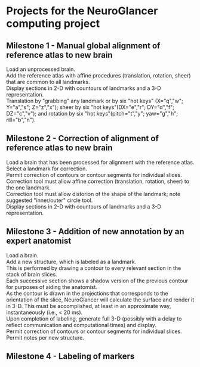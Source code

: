 # Projects for the NeuroGlancer computing project
## Milestone 1 - Manual global alignment of reference atlas to new brain
Load an unprocessed brain.  
Add the reference atlas with affine procedures (translation, rotation, sheer) that are common to all landmarks.  
Display sections in 2-D with countours of landmarks and a 3-D representation.  
Translation by "grabbing" any landmark or by six "hot keys" (X="q","w"; Y="a","s"; Z="z","x"); sheer by six "hot keys"(DX="e","r"; DY="d","f"; DZ="c","v"); and rotation by six "hot keys"(pitch="t","y"; yaw="g","h"; rill="b","n").  
## Milestone 2 - Correction of alignment of reference atlas to new brain
Load a brain that has been processed for alignment with the reference atlas.   
Select a landmark for correction.  
Permit correction of contours or contour segments for individual slices.  
Correction tool must allow affine correction (translation, rotation, sheer) to the one landmark.  
Correction tool must allow distorion of the shape of the landmark; note suggested "inner/outer" circle tool.  
Display sections in 2-D with countours of landmarks and a 3-D representation.   
## Milestone 3 - Addition of new annotation by an expert anatomist
Load a brain.  
Add a new structure, which is labeled as a landmark.  
This is performed by drawing a contour to every relevant section in the stack of brain slices.  
Each successive section shows a shadow version of the previous contour for purposes of aiding the anatomist.  
As the contour is drawn in the projections that corresponds to the orientation of the slice, NeuroGlancer will calculate the surface and render it in 3-D. This must be accomplished, at least in an approximate way, instantaneously (i.e., < 20 ms).  
Upon completion of labeling, generate full 3-D (possibly with a delay to reflect communication and computational times) and display.  
Permit correction of contours or contour segments for individual slices. 
Permit notes per new structure.
## Milestone 4 - Labeling of markers
